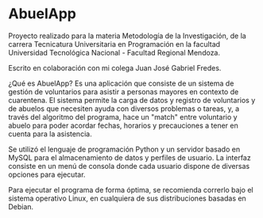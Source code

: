 # AbuelApp

Proyecto realizado para la materia Metodología de la Investigación, de la carrera Tecnicatura Universitaria en Programación en la facultad Universidad Tecnológica Nacional - Facultad Regional Mendoza.

Escrito en colaboración con mi colega Juan José Gabriel Fredes.

¿Qué es AbuelApp?
  Es una aplicación que consiste de un sistema de gestión de voluntarios para asistir a personas mayores en contexto de cuarentena.
	El sistema permite la carga de datos y registro de voluntarios y de abuelos que necesiten ayuda con diversos problemas o tareas, y, a través del algoritmo del programa, hace un "match" entre voluntario y abuelo para poder acordar fechas, horarios y precauciones a tener en cuenta para la asistencia.
  
  Se utilizó el lenguaje de programación Python y un servidor basado en MySQL para el almacenamiento de datos y perfiles de usuario. La interfaz consiste en un menú de consola donde cada usuario dispone de diversas opciones para ejecutar.
  
  Para ejecutar el programa de forma óptima, se recomienda correrlo bajo el sistema operativo Linux, en cualquiera de sus distribuciones basadas en Debian.
